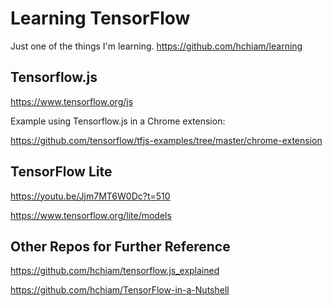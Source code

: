 # Learning TensorFlow

Just one of the things I'm learning. <https://github.com/hchiam/learning>

## Tensorflow.js

<https://www.tensorflow.org/js>

Example using Tensorflow.js in a Chrome extension: 

<https://github.com/tensorflow/tfjs-examples/tree/master/chrome-extension>

## TensorFlow Lite

<https://youtu.be/Jjm7MT6W0Dc?t=510>

<https://www.tensorflow.org/lite/models>

## Other Repos for Further Reference

<https://github.com/hchiam/tensorflow.js_explained>

<https://github.com/hchiam/TensorFlow-in-a-Nutshell>
